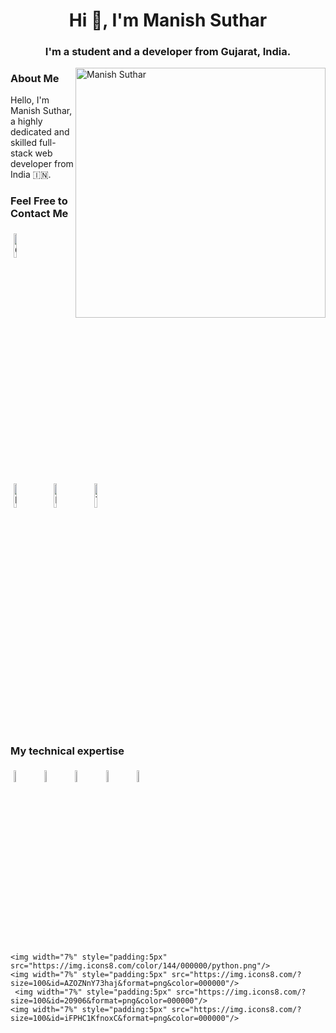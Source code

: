 <h1 align="center">Hi 👋, I'm Manish Suthar</h1>
<h3 align="center">I'm a student and a developer from Gujarat, India.</h3>

<img align="right" alt="Manish Suthar" width="400" src="https://user-images.githubusercontent.com/55389276/140866485-8fb1c876-9a8f-4d6a-98dc-08c4981eaf70.gif">

### About Me

Hello, I'm Manish Suthar, a highly dedicated and skilled full-stack web developer from India 🇮🇳.

### Feel Free to Contact Me

<p >
	<a href="https://github.com/manishsuthar94" target="_blank"><img alt="GitHub" width="10%" style="padding:5px" src="https://img.icons8.com/clouds/100/000000/github.png"/></a>
	<a href="https://www.linkedin.com/in/manish-suthar-8395b4311/" target="_blank"><img alt="LinkedIn" width="10%" style="padding:5px" src="https://img.icons8.com/clouds/100/000000/linkedin.png"/></a>
	<a href="https://www.instagram.com/_mnis_94/" target="_blank"><img alt="Instagram" width="10%" style="padding:5px" src="https://img.icons8.com/clouds/100/000000/instagram.png"/></a>
	<a href="https://x.com/ManishSuthar_94" target="_blank"><img alt="Twitter" width="10%" style="padding:5px" src="https://img.icons8.com/?size=100&id=64156&format=png&color=000000"/></a>
</p>

### My technical expertise

<p >
        <img width="7%" style="padding:5px" src="https://img.icons8.com/?size=100&id=20909&format=png&color=000000"/>
	 <img width="7%" style="padding:5px" src="https://img.icons8.com/?size=100&id=21278&format=png&color=000000"/>
	<img width="7%" style="padding:5px" src="https://img.icons8.com/?size=100&id=PndQWK6M1Hjo&format=png&color=000000"/>
	<img width="7%" style="padding:5px" src="https://img.icons8.com/color/144/000000/javascript.png"/>
	<img width="7%" style="padding:5px" src="https://img.icons8.com/?size=100&id=123603&format=png&color=000000"/>
	
	<img width="7%" style="padding:5px" src="https://img.icons8.com/color/144/000000/python.png"/>
	<img width="7%" style="padding:5px" src="https://img.icons8.com/?size=100&id=AZOZNnY73haj&format=png&color=000000"/>
	 <img width="7%" style="padding:5px" src="https://img.icons8.com/?size=100&id=20906&format=png&color=000000"/>
	<img width="7%" style="padding:5px" src="https://img.icons8.com/?size=100&id=iFPHC1KfnoxC&format=png&color=000000"/>
</p>



